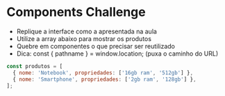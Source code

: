 # Components Challenge

- Replique a interface como a apresentada na aula
- Utilize a array abaixo para mostrar os produtos
- Quebre em componentes o que precisar ser reutilizado
- Dica: const { pathname } = window.location; (puxa o caminho do URL)


```javascript
const produtos = [
  { nome: 'Notebook', propriedades: ['16gb ram', '512gb'] },
  { nome: 'Smartphone', propriedades: ['2gb ram', '128gb'] },
];
```